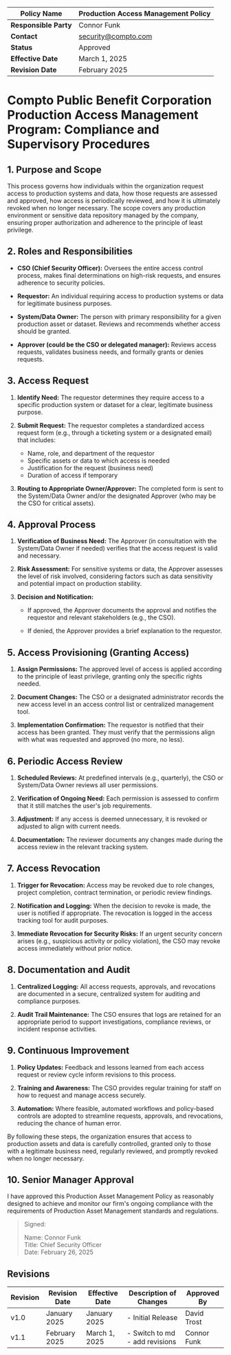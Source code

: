 | **Policy Name**       | Production Access Management Policy |
| --------------------- | ----------------------------------- |
| **Responsible Party** | Connor Funk                         |
| **Contact**           | [security@compto.com][0]            |
| **Status**            | Approved                            |
| **Effective Date**    | March 1, 2025                       |
| **Revision Date**     | February 2025                       |

# Compto Public Benefit Corporation Production Access Management Program: Compliance and Supervisory Procedures

## 1. Purpose and Scope

This process governs how individuals within the organization request
access to production systems and data, how those requests are assessed
and approved, how access is periodically reviewed, and how it is
ultimately revoked when no longer necessary. The scope covers any
production environment or sensitive data repository managed by the
company, ensuring proper authorization and adherence to the principle of
least privilege.

## 2. Roles and Responsibilities

-   **CSO (Chief Security Officer):** Oversees the entire access control
    process, makes final determinations on high-risk requests, and
    ensures adherence to security policies.

-   **Requestor:** An individual requiring access to production systems
    or data for legitimate business purposes.

-   **System/Data Owner:** The person with primary responsibility for a
    given production asset or dataset. Reviews and recommends whether
    access should be granted.

-   **Approver (could be the CSO or delegated manager):** Reviews access
    requests, validates business needs, and formally grants or denies
    requests.

## 3. Access Request

1.  **Identify Need:** The requestor determines they require access to a
    specific production system or dataset for a clear, legitimate
    business purpose.

2.  **Submit Request:** The requestor completes a standardized access
    request form (e.g., through a ticketing system or a designated
    email) that includes:

    -   Name, role, and department of the requestor
    -   Specific assets or data to which access is needed
    -   Justification for the request (business need)
    -   Duration of access if temporary

3.  **Routing to Appropriate Owner/Approver:** The completed form is
    sent to the System/Data Owner and/or the designated Approver (who
    may be the CSO for critical assets).

## 4. Approval Process

1.  **Verification of Business Need:** The Approver (in consultation
    with the System/Data Owner if needed) verifies that the access
    request is valid and necessary.

2.  **Risk Assessment:** For sensitive systems or data, the Approver
    assesses the level of risk involved, considering factors such as
    data sensitivity and potential impact on production stability.

3.  **Decision and Notification:**

    -   If approved, the Approver documents the approval and notifies
        the requestor and relevant stakeholders (e.g., the CSO).

    -   If denied, the Approver provides a brief explanation to the
        requestor.

## 5. Access Provisioning (Granting Access)

1.  **Assign Permissions:** The approved level of access is applied
    according to the principle of least privilege, granting only the
    specific rights needed.

2.  **Document Changes:** The CSO or a designated administrator records
    the new access level in an access control list or centralized
    management tool.

3.  **Implementation Confirmation:** The requestor is notified that
    their access has been granted. They must verify that the permissions
    align with what was requested and approved (no more, no less).

## 6. Periodic Access Review

1.  **Scheduled Reviews:** At predefined intervals (e.g., quarterly),
    the CSO or System/Data Owner reviews all user permissions.

2.  **Verification of Ongoing Need:** Each permission is assessed to
    confirm that it still matches the user's job requirements.

3.  **Adjustment:** If any access is deemed unnecessary, it is revoked
    or adjusted to align with current needs.

4.  **Documentation:** The reviewer documents any changes made during
    the access review in the relevant tracking system.

## 7. Access Revocation

1.  **Trigger for Revocation:** Access may be revoked due to role
    changes, project completion, contract termination, or periodic
    review findings.

2.  **Notification and Logging:** When the decision to revoke is made,
    the user is notified if appropriate. The revocation is logged in the
    access tracking tool for audit purposes.

3.  **Immediate Revocation for Security Risks:** If an urgent security
    concern arises (e.g., suspicious activity or policy violation), the
    CSO may revoke access immediately without prior notice.

## 8. Documentation and Audit

1.  **Centralized Logging:** All access requests, approvals, and
    revocations are documented in a secure, centralized system for
    auditing and compliance purposes.

2.  **Audit Trail Maintenance:** The CSO ensures that logs are retained
    for an appropriate period to support investigations, compliance
    reviews, or incident response activities.

## 9. Continuous Improvement

1.  **Policy Updates:** Feedback and lessons learned from each access
    request or review cycle inform revisions to this process.

2.  **Training and Awareness:** The CSO provides regular training for
    staff on how to request and manage access securely.

3.  **Automation:** Where feasible, automated workflows and policy-based
    controls are adopted to streamline requests, approvals, and
    revocations, reducing the chance of human error.

By following these steps, the organization ensures that access to
production assets and data is carefully controlled, granted only to
those with a legitimate business need, regularly reviewed, and promptly
revoked when no longer necessary.

## 10. Senior Manager Approval

I have approved this Production Asset Management Policy as reasonably
designed to achieve and monitor our firm's ongoing compliance with the
requirements of Production Asset Management standards and regulations.

> Signed:
>
> Name: Connor Funk  
> Title: Chief Security Officer  
> Date: February 26, 2025

[0]: mailto:security@compto.com "mailto:security@compto.com"

## Revisions

| **Revision** | **Revision Date** | **Effective Date** | **Description of Changes**     | **Approved By** |
| ------------ | ----------------- | ------------------ | ------------------------------ | --------------- |
| v1.0         | January 2025      | January 2025       | - Initial Release              | David Trost     |
| v1.1         | February 2025     | March 1, 2025      | - Switch to md - add revisions | Connor Funk     |

